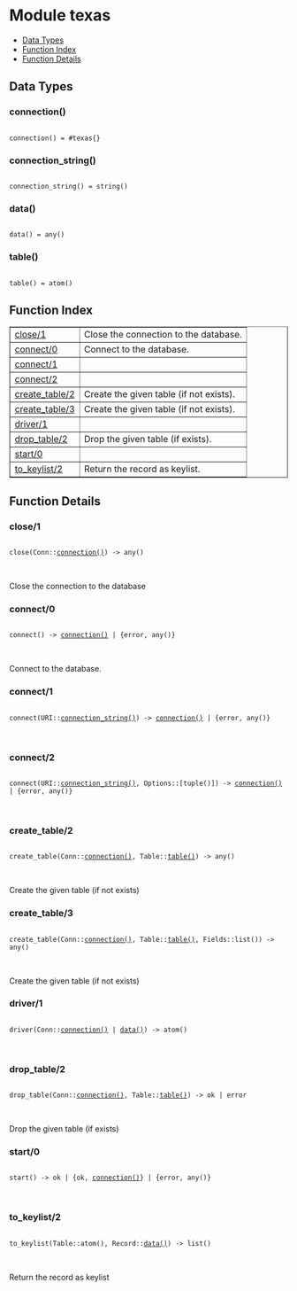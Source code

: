 

# Module texas #
* [Data Types](#types)
* [Function Index](#index)
* [Function Details](#functions)

<a name="types"></a>

## Data Types ##




### <a name="type-connection">connection()</a> ###


<pre><code>
connection() = #texas{}
</code></pre>




### <a name="type-connection_string">connection_string()</a> ###


<pre><code>
connection_string() = string()
</code></pre>




### <a name="type-data">data()</a> ###


<pre><code>
data() = any()
</code></pre>




### <a name="type-table">table()</a> ###


<pre><code>
table() = atom()
</code></pre>

<a name="index"></a>

## Function Index ##


<table width="100%" border="1" cellspacing="0" cellpadding="2" summary="function index"><tr><td valign="top"><a href="#close-1">close/1</a></td><td>
Close the connection to the database.</td></tr><tr><td valign="top"><a href="#connect-0">connect/0</a></td><td>
Connect to the database.</td></tr><tr><td valign="top"><a href="#connect-1">connect/1</a></td><td></td></tr><tr><td valign="top"><a href="#connect-2">connect/2</a></td><td></td></tr><tr><td valign="top"><a href="#create_table-2">create_table/2</a></td><td>
Create the given table (if not exists).</td></tr><tr><td valign="top"><a href="#create_table-3">create_table/3</a></td><td>
Create the given table (if not exists).</td></tr><tr><td valign="top"><a href="#driver-1">driver/1</a></td><td></td></tr><tr><td valign="top"><a href="#drop_table-2">drop_table/2</a></td><td>
Drop the given table (if exists).</td></tr><tr><td valign="top"><a href="#start-0">start/0</a></td><td></td></tr><tr><td valign="top"><a href="#to_keylist-2">to_keylist/2</a></td><td>
Return the record as keylist.</td></tr></table>


<a name="functions"></a>

## Function Details ##

<a name="close-1"></a>

### close/1 ###

<pre><code>
close(Conn::<a href="#type-connection">connection()</a>) -&gt; any()
</code></pre>
<br />

Close the connection to the database

<a name="connect-0"></a>

### connect/0 ###

<pre><code>
connect() -&gt; <a href="#type-connection">connection()</a> | {error, any()}
</code></pre>
<br />

Connect to the database.

<a name="connect-1"></a>

### connect/1 ###

<pre><code>
connect(URI::<a href="#type-connection_string">connection_string()</a>) -&gt; <a href="#type-connection">connection()</a> | {error, any()}
</code></pre>
<br />

<a name="connect-2"></a>

### connect/2 ###

<pre><code>
connect(URI::<a href="#type-connection_string">connection_string()</a>, Options::[tuple()]) -&gt; <a href="#type-connection">connection()</a> | {error, any()}
</code></pre>
<br />

<a name="create_table-2"></a>

### create_table/2 ###

<pre><code>
create_table(Conn::<a href="#type-connection">connection()</a>, Table::<a href="#type-table">table()</a>) -&gt; any()
</code></pre>
<br />

Create the given table (if not exists)

<a name="create_table-3"></a>

### create_table/3 ###

<pre><code>
create_table(Conn::<a href="#type-connection">connection()</a>, Table::<a href="#type-table">table()</a>, Fields::list()) -&gt; any()
</code></pre>
<br />

Create the given table (if not exists)

<a name="driver-1"></a>

### driver/1 ###

<pre><code>
driver(Conn::<a href="#type-connection">connection()</a> | <a href="#type-data">data()</a>) -&gt; atom()
</code></pre>
<br />

<a name="drop_table-2"></a>

### drop_table/2 ###

<pre><code>
drop_table(Conn::<a href="#type-connection">connection()</a>, Table::<a href="#type-table">table()</a>) -&gt; ok | error
</code></pre>
<br />

Drop the given table (if exists)

<a name="start-0"></a>

### start/0 ###

<pre><code>
start() -&gt; ok | {ok, <a href="#type-connection">connection()</a>} | {error, any()}
</code></pre>
<br />

<a name="to_keylist-2"></a>

### to_keylist/2 ###

<pre><code>
to_keylist(Table::atom(), Record::<a href="#type-data">data()</a>) -&gt; list()
</code></pre>
<br />

Return the record as keylist

